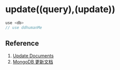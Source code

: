 # update((query),(update))

```javascript
use <db>
// use ddhumanMe
```

## Reference

1. [Update Documents](https://docs.mongodb.com/manual/tutorial/update-documents/)
2. [MongoDB 更新文档](https://www.mongodb.org.cn/tutorial/11.html)


